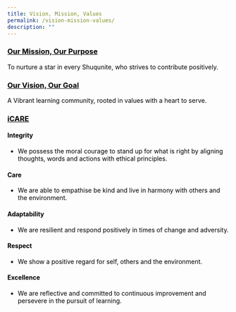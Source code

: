 ```yaml
---
title: Vision, Mission, Values
permalink: /vision-mission-values/
description: ""
---
```

<h3><span style="text-decoration: underline;"><span style="color: #000000; text-decoration: underline;">Our Mission, Our Purpose</span></span></h3>
<p><span style="color: #000000;">To nurture a star in every Shuqunite, who strives to contribute positively.</span></p>
<h3><span style="text-decoration: underline;"><span style="color: #000000; text-decoration: underline;">Our Vision, Our Goal</span></span></h3>
<p><span style="color: #000000;">A Vibrant learning community, rooted in values with a heart to serve.</span></p>
<h3><span style="text-decoration: underline;"><span style="color: #000000; text-decoration: underline;">iCARE</span></span></h3>
<h4><span style="color: #000000;">Integrity</span></h4>
<ul>
<li><span style="color: #000000;">We possess the moral courage to stand up for what is right by aligning thoughts, words and actions with ethical principles.</span></li>
</ul>
<h4><span style="color: #000000;">Care</span></h4>
<ul>
<li><span style="color: #000000;">We are able to empathise be kind and live in harmony with others and the environment.</span></li>
</ul>
<h4><span style="color: #000000;">Adaptability</span></h4>
<ul>
<li><span style="color: #000000;">We are resilient and respond positively in times of change and adversity.</span></li>
</ul>
<h4><span style="color: #000000;">Respect</span></h4>
<ul>
<li><span style="color: #000000;">We show a positive regard for self, others and the environment.</span></li>
</ul>
<h4><span style="color: #000000;">Excellence</span></h4>
<ul>
<li><span style="color: #000000;">We are reflective and committed to continuous improvement and persevere in the pursuit of learning.</span></li>
</ul>